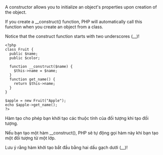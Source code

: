 A constructor allows you to initialize an object's properties upon creation of the object.

If you create a __construct() function, PHP will automatically call this function when you create an object from a class.

Notice that the construct function starts with two underscores (__)!

```
<?php
class Fruit {
  public $name;
  public $color;

  function __construct($name) {
    $this->name = $name;
  }
  function get_name() {
    return $this->name;
  }
}

$apple = new Fruit("Apple");
echo $apple->get_name();
?>
```


Hàm tạo cho phép bạn khởi tạo các thuộc tính của đối tượng khi tạo đối tượng.

Nếu bạn tạo một hàm __construct(), PHP sẽ tự động gọi hàm này khi bạn tạo một đối tượng từ một lớp.

Lưu ý rằng hàm khởi tạo bắt đầu bằng hai dấu gạch dưới (__)!
